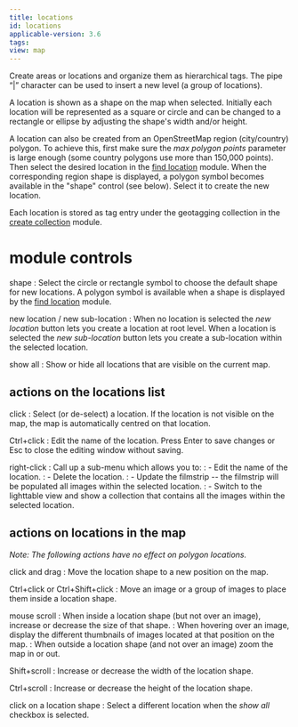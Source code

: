 ```yaml
---
title: locations
id: locations
applicable-version: 3.6
tags:
view: map
---
```


Create areas or locations and organize them as hierarchical tags. The pipe “|” character can be used to insert a new level (a group of locations).

A location is shown as a shape on the map when selected. Initially each location will be represented as a square or circle and can be changed to a rectangle or ellipse by adjusting the shape's width and/or height.

A location can also be created from an OpenStreetMap region (city/country) polygon. To achieve this, first make sure the _max polygon points_ parameter is large enough (some country polygons use more than 150,000 points). Then select the desired location in the [find location](./find-location.md) module. When the corresponding region shape is displayed, a polygon symbol becomes available in the "shape" control (see below). Select it to create the new location.

Each location is stored as tag entry under the geotagging collection in the [create collection](../shared/create-collection.md) module.

# module controls

shape
: Select the circle or rectangle symbol to choose the default shape for new locations. A polygon symbol is available when a shape is displayed by the [find location](./find-location.md) module.

new location / new sub-location
: When no location is selected the _new location_ button lets you create a location at root level. When a location is selected the _new sub-location_ button lets you create a sub-location within the selected location.

show all
: Show or hide all locations that are visible on the current map.


## actions on the locations list

click
: Select (or de-select) a location. If the location is not visible on the map, the map is automatically centred on that location.

Ctrl+click
: Edit the name of the location. Press Enter to save changes or Esc to close the editing window without saving.

right-click
: Call up a sub-menu which allows you to:
: - Edit the name of the location.
: - Delete the location.
: - Update the filmstrip -- the filmstrip will be populated all images within the selected location.
: - Switch to the lighttable view and show a collection that contains all the images within the selected location.

## actions on locations in the map

_Note: The following actions have no effect on polygon locations._

click and drag
: Move the location shape to a new position on the map.

Ctrl+click or Ctrl+Shift+click
: Move an image or a group of images to place them inside a location shape.

mouse scroll
: When inside a location shape (but not over an image), increase or decrease the size of that shape.
: When hovering over an image, display the different thumbnails of images located at that position on the map.
: When outside a location shape (and not over an image) zoom the map in or out.

Shift+scroll
: Increase or decrease the width of the location shape.

Ctrl+scroll
: Increase or decrease the height of the location shape.

click on a location shape
: Select a different location when the _show all_ checkbox is selected.
